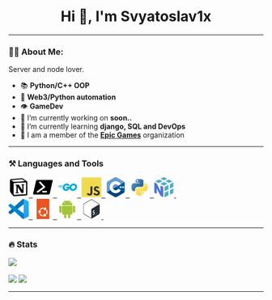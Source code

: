 <h1 align="center">Hi 👋, I'm Svyatoslav1x</h1>

****

### 🧑‍🎓 About Me:
Server and node lover.
- 📚 **Python/C++ OOP**
- 🧠 **Web3/Python automation**
- 👁️ **GameDev**
- 🔭 I’m currently working on **soon..**
- 🌱 I’m currently learning **django, SQL and DevOps**
- 👯 I am a member of the [**Epic Games**](https://github.com/EpicGames) organization

****

### ⚒️ Languages and Tools
<div>
  <a href="https://www.notion.so/">
    <img src="https://github.com/devicons/devicon/blob/master/icons/notion/notion-original.svg" title="Redux" alt="Redux " width="40" height="40"/>&nbsp;
  </a>
  <a href="https://powershell.org/">
    <img src="https://github.com/devicons/devicon/blob/master/icons/powershell/powershell-plain.svg" title="Redux" alt="Redux " width="40" height="40"/>&nbsp;
  </a>
  <a href="https://go.dev/">
    <img src="https://github.com/devicons/devicon/blob/master/icons/go/go-original-wordmark.svg" title="Redux" alt="Redux " width="40" height="40"/>&nbsp;
  </a>
  <a href="https://www.javascript.com/">
    <img src="https://github.com/devicons/devicon/blob/master/icons/javascript/javascript-original.svg" title="Redux" alt="Redux " width="40" height="40"/>&nbsp;
  </a>
  <a href="https://isocpp.org/">
    <img src="https://github.com/devicons/devicon/blob/master/icons/cplusplus/cplusplus-original.svg" title="Redux" alt="Redux " width="40" height="40"/>&nbsp;
  </a>
  <a href="https://www.python.org/">
    <img src="https://github.com/devicons/devicon/blob/master/icons/python/python-original.svg" title="Redux" alt="Redux " width="40" height="40"/>&nbsp;
  </a>
  <a href="https://numpy.org/">
    <img src="https://github.com/devicons/devicon/blob/master/icons/numpy/numpy-original.svg" title="Redux" alt="Redux " width="40" height="40"/>&nbsp;
  </a>
</div>
<div>
  <a href="https://code.visualstudio.com">
    <img src="https://github.com/devicons/devicon/blob/master/icons/vscode/vscode-original.svg" title="Redux" alt="Redux " width="40" height="40"/>&nbsp;
  </a>
  <a href="https://ubuntu.com/">
    <img src="https://github.com/devicons/devicon/blob/master/icons/ubuntu/ubuntu-original.svg" title="Redux" alt="Redux " width="40" height="40"/>&nbsp;
  </a>
  <a href="https://www.android.com/">
    <img src="https://github.com/devicons/devicon/blob/master/icons/android/android-original.svg" title="Redux" alt="Redux " width="40" height="40"/>&nbsp;
  </a>
  <a href="https://en.wikipedia.org/wiki/Bash_(Unix_shell)">
    <img src="https://github.com/devicons/devicon/blob/master/icons/bash/bash-original.svg" title="Redux" alt="Redux " width="40" height="40"/>&nbsp;
  </a>
</div>

****

### 🔥 Stats
![](http://github-profile-summary-cards.vercel.app/api/cards/profile-details?username=Svyatoslav1x&theme=dark)

![](http://github-profile-summary-cards.vercel.app/api/cards/stats?username=Svyatoslav1x&theme=dark)
![](http://github-profile-summary-cards.vercel.app/api/cards/repos-per-language?username=Svyatoslav1x&theme=dark&)

****
